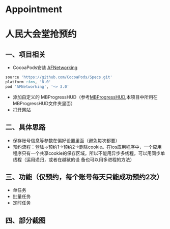 # Appointment
人民大会堂抢预约
====  

一、项目相关
------- 
  * CocoaPods安装 [AFNetworking](https://github.com/AFNetworking/AFNetworking) 
  ```ruby
  source 'https://github.com/CocoaPods/Specs.git'
  platform :ios, '8.0'
  pod 'AFNetworking', '~> 3.0'
  ```
  * 添加自定义的 MBProgressHUD（参考[MBProgressHUD](https://github.com/jdg/MBProgressHUD),本项目中所用在MBProgressHUD文件夹里面）
  * [打开网站](http://mzxjnt.people.com.cn/jnt/web/user/UserLogin.jsp)

二、具体思路
------- 
* 保存账号信息等参数在偏好设置里面（避免每次都要）
* 预约流程：登陆->预约1->预约2->删除cookie。在ios应用程序中，一个应用程序只有一个共享cookie的保存区域。所以不能用异步多线程，可以用同步单线程（运用递归，或者在越狱的设   备也可以用多进程的方法）

三、功能（仅预约，每个账号每天只能成功预约2次）
-------  
* 单任务
* 批量任务
* 定时任务

四、部分截图
------- 

